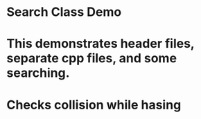 # Search Class Demo
# This demonstrates header files, separate cpp files, and some searching.
# Checks collision while hasing